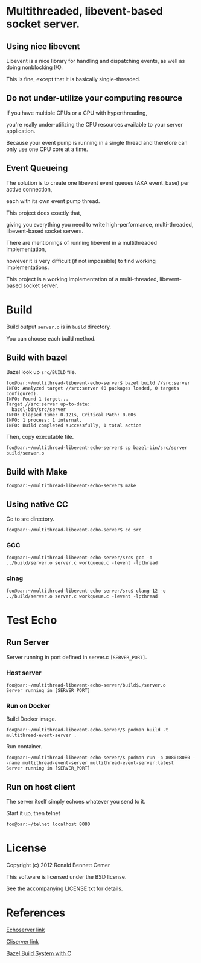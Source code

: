 # Multithreaded, libevent-based socket server.

## Using nice libevent

Libevent is a nice library for handling and dispatching events, as well as doing nonblocking I/O.

This is fine, except that it is basically single-threaded.

## Do not under-utilize your computing resource

If you have multiple CPUs or a CPU with hyperthreading, 

you're really under-utilizing the CPU resources available to your server application.

Because your event pump is running in a single thread and therefore can only use one CPU core at a time.

## Event Queueing

The solution is to create one libevent event queues (AKA event_base) per active connection, 

each with its own event pump thread.  

This project does exactly that, 

giving you everything you need to write high-performance, multi-threaded, libevent-based socket servers.

There are mentionings of running libevent in a multithreaded implementation, 

however it is very difficult (if not impossible) to find working implementations.  

This project is a working implementation of a multi-threaded, libevent-based socket server.

# Build

Build output `server.o` is in `build` directory.

You can choose each build method.

## Build with bazel

Bazel look up `src/BUILD` file.

```console
foo@bar:~/multithread-libevent-echo-server$ bazel build //src:server
INFO: Analyzed target //src:server (0 packages loaded, 0 targets configured).
INFO: Found 1 target...
Target //src:server up-to-date:
  bazel-bin/src/server
INFO: Elapsed time: 0.121s, Critical Path: 0.00s
INFO: 1 process: 1 internal.
INFO: Build completed successfully, 1 total action
```

Then, copy executable file.

```console
foo@bar:~/multithread-libevent-echo-server$ cp bazel-bin/src/server build/server.o
```

## Build with Make

```console
foo@bar:~/multithread-libevent-echo-server$ make
```

## Using native CC

Go to src directory.

```console
foo@bar:~/multithread-libevent-echo-server$ cd src 
```

### GCC

```console
foo@bar:~/multithread-libevent-echo-server/src$ gcc -o ../build/server.o server.c workqueue.c -levent -lpthread
```

### clnag

```console
foo@bar:~/multithread-libevent-echo-server/src$ clang-12 -o ../build/server.o server.c workqueue.c -levent -lpthread
```

# Test Echo

## Run Server

Server running in port defined in server.c `[SERVER_PORT]`.

### Host server

```console
foo@bar:~/multithread-libevent-echo-server/build$./server.o
Server running in [SERVER_PORT]
```

### Run on Docker

Build Docker image.

```console
foo@bar:~/multithread-libevent-echo-server/$ podman build -t multithread-event-server .
```

Run container.

```console
foo@bar:~/multithread-libevent-echo-server/$ podman run -p 8080:8080 --name multithread-event-server multithread-event-server:latest
Server running in [SERVER_PORT]
```

## Run on host client

The server itself simply echoes whatever you send to it.  

Start it up, then telnet

```console
foo@bar:~/telnet localhost 8080
```

# License

Copyright (c) 2012 Ronald Bennett Cemer

This software is licensed under the BSD license.

See the accompanying LICENSE.txt for details.

# References

[Echoserver link](http://ishbits.googlecode.com/svn/trunk/libevent-examples/echo-server/libevent_echosrv1.c)

[Cliserver link](http://nitrogen.posterous.com/cliserver-an-example-libevent-based-socket-se)

[Bazel Build System with C](https://github.com/research-note/bazel-clang-c-example)
